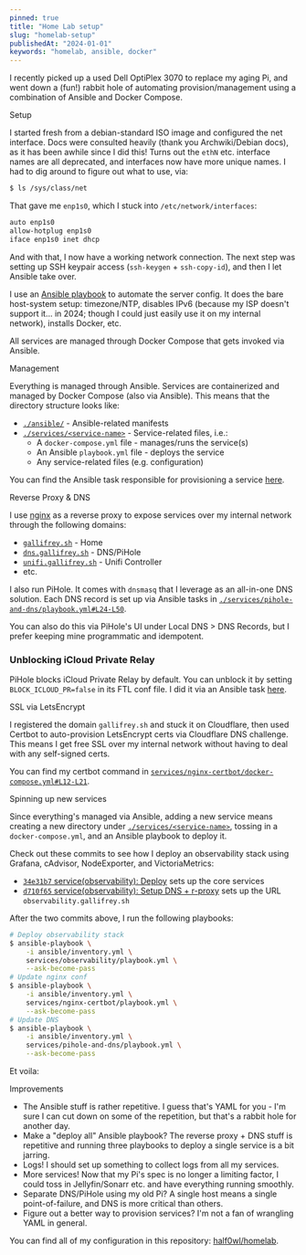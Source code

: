 ```yaml
---
pinned: true
title: "Home Lab setup"
slug: "homelab-setup"
publishedAt: "2024-01-01"
keywords: "homelab, ansible, docker"
---
```


<ImageWithCaption src="https://res.cloudinary.com/dh3yuijgy/image/upload/v1704127081/gallifrey-sh_xw0esp.png
" alt="Homelab" />

I recently picked up a used Dell OptiPlex 3070 to replace my aging Pi, and
went down a (fun!) rabbit hole of automating provision/management using a
combination of Ansible and Docker Compose.

<H2A id="setup">Setup</H2A>

I started fresh from a debian-standard ISO image and configured the net interface.
Docs were consulted heavily (thank you Archwiki/Debian docs), as it has been
awhile since I did this! Turns out the `ethN` etc. interface names are all
deprecated, and interfaces now have more unique names. I had to dig around to
figure out what to use, via:

```sh
$ ls /sys/class/net
```

That gave me `enp1s0`, which I stuck into `/etc/network/interfaces`:

```sh
auto enp1s0
allow-hotplug enp1s0
iface enp1s0 inet dhcp
```

And with that, I now have a working network connection. The next step was
setting up SSH keypair access (`ssh-keygen` + `ssh-copy-id`), and then I let
Ansible take over.

I use an [Ansible playbook](https://github.com/half0wl/homelab/blob/main/ansible/setup.yml)
to automate the server config. It does the bare host-system setup: timezone/NTP,
disables IPv6 (because my ISP doesn't support it... in 2024; though I could
just easily use it on my internal network), installs Docker, etc.

All services are managed through Docker Compose that gets invoked via Ansible.

<H2A id="management">Management</H2A>

Everything is managed through Ansible. Services are containerized and managed
by Docker Compose (also via Ansible). This means that the directory structure
looks like:

- [`./ansible/`](https://github.com/half0wl/homelab/tree/main/ansible) - Ansible-related manifests
- [`./services/<service-name>`](https://github.com/half0wl/homelab/tree/main/services) - Service-related files, i.e.:
    - A `docker-compose.yml` file - manages/runs the service(s)
    - An Ansible `playbook.yml` file - deploys the service
    - Any service-related files (e.g. configuration)

You can find the Ansible task responsible for provisioning a service [here](https://github.com/half0wl/homelab/blob/main/ansible/tasks/setup_service.yml).

<H2A id="reverse-proxy-and-dns">Reverse Proxy & DNS</H2A>

I use [nginx](https://github.com/half0wl/homelab/tree/main/services/nginx-certbot)
as a reverse proxy to expose services over my internal network through the
following domains:

- [`gallifrey.sh`](https://gallifrey.sh) - Home
- [`dns.gallifrey.sh`](https://dns.gallifrey.sh) - DNS/PiHole
- [`unifi.gallifrey.sh`](https://unifi.gallifrey.sh) - Unifi Controller
- etc.

I also run PiHole. It comes with `dnsmasq` that I leverage as an all-in-one DNS
solution. Each DNS record is set up via Ansible tasks in
[`./services/pihole-and-dns/playbook.yml#L24-L50`](https://github.com/half0wl/homelab/blob/d710f65cef417e1ab2815bb9e56edc7e580a8751/services/pihole-and-dns/playbook.yml#L25-L30).

You can also do this via PiHole's UI under Local DNS > DNS Records, but I prefer
keeping mine programmatic and idempotent.

### Unblocking iCloud Private Relay

PiHole blocks iCloud Private Relay by default. You can unblock it by setting
`BLOCK_ICLOUD_PR=false` in its FTL conf file. I did it via an Ansible task
[here](https://github.com/half0wl/homelab/blob/d710f65cef417e1ab2815bb9e56edc7e580a8751/services/pihole-and-dns/playbook.yml#L60-L65).

<H2A id="letsencrypt">SSL via LetsEncrypt</H2A>

I registered the domain `gallifrey.sh` and stuck it on Cloudflare, then used
Certbot to auto-provision LetsEncrypt certs via Cloudflare DNS challenge. This
means I get free SSL over my internal network without having to deal with any
self-signed certs.

You can find my certbot command in [`services/nginx-certbot/docker-compose.yml#L12-L21`](https://github.com/half0wl/homelab/blob/d710f65cef417e1ab2815bb9e56edc7e580a8751/services/nginx-certbot/docker-compose.yml#L12-L21).

<H2A id="spinning-up-new-services">Spinning up new services</H2A>

Since everything's managed via Ansible, adding a new service means creating a
new directory under [`./services/<service-name>`](https://github.com/half0wl/homelab/tree/main/services),
tossing in a `docker-compose.yml`, and an Ansible playbook to deploy it.

Check out these commits to see how I deploy an observability stack using
Grafana, cAdvisor, NodeExporter, and VictoriaMetrics:

- [`34e31b7` service(observability): Deploy](https://github.com/half0wl/homelab/commit/34e31b780535edb5e3e318465e3f4e4922a5f748) sets up the core services
- [`d710f65` service(observability): Setup DNS + r-proxy](https://github.com/half0wl/homelab/commit/d710f65cef417e1ab2815bb9e56edc7e580a8751) sets up the URL `observability.gallifrey.sh`

After the two commits above, I run the following playbooks:
```sh
# Deploy observability stack
$ ansible-playbook \
    -i ansible/inventory.yml \
    services/observability/playbook.yml \
    --ask-become-pass
# Update nginx conf
$ ansible-playbook \
    -i ansible/inventory.yml \
    services/nginx-certbot/playbook.yml \
    --ask-become-pass
# Update DNS
$ ansible-playbook \
    -i ansible/inventory.yml \
    services/pihole-and-dns/playbook.yml \
    --ask-become-pass
```

Et voila:

<ImageWithCaption src="https://res.cloudinary.com/dh3yuijgy/image/upload/v1704127081/gallifrey-obs_sp3mun.png" alt="Basic Grafana Monitoring Dashboard" caption="Basic Grafana Monitoring Dashboard" />

<H2A id="improvements">Improvements</H2A>

- The Ansible stuff is rather repetitive. I guess that's YAML for you - I'm
sure I can cut down on some of the repetition, but that's a rabbit hole for
another day.
- Make a "deploy all" Ansible playbook? The reverse proxy + DNS stuff is
repetitive and running three playbooks to deploy a single service is a bit
jarring.
- Logs! I should set up something to collect logs from all my services.
- More services! Now that my Pi's spec is no longer a limiting factor, I could
toss in Jellyfin/Sonarr etc. and have everything running smoothly.
- Separate DNS/PiHole using my old Pi? A single host means a single
point-of-failure, and DNS is more critical than others.
- Figure out a better way to provision services? I'm not a fan of wrangling
YAML in general.

You can find all of my configuration in this repository: [half0wl/homelab](https://github.com/half0wl/homelab).

